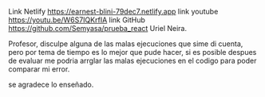 Link Netlify https://earnest-blini-79dec7.netlify.app
link youtube https://youtu.be/W6S7IQKrfIA
link GitHub https://github.com/Semyasa/prueba_react
Uriel Neira.

Profesor, disculpe alguna de las malas ejecuciones que sime di cuenta, pero por tema de tiempo es lo mejor que pude hacer, si es posible despues de evaluar me podria arrglar las malas ejecuciones en el codigo para poder comparar  mi error. 

se agradece lo enseñado.
